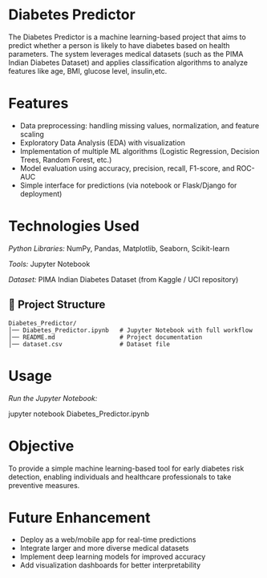 # Diabetes Predictor
The Diabetes Predictor is a machine learning-based project that aims to predict whether a person is likely to have diabetes based on health parameters. The system leverages medical datasets (such as the PIMA Indian Diabetes Dataset) and applies classification algorithms to analyze features like age, BMI, glucose level, insulin,etc.

# Features
- Data preprocessing: handling missing values, normalization, and feature scaling
- Exploratory Data Analysis (EDA) with visualization
- Implementation of multiple ML algorithms (Logistic Regression, Decision Trees, Random Forest, etc.)
- Model evaluation using accuracy, precision, recall, F1-score, and ROC-AUC
- Simple interface for predictions (via notebook or Flask/Django for deployment)

# Technologies Used

_Python Libraries:_ NumPy, Pandas, Matplotlib, Seaborn, Scikit-learn

_Tools:_ Jupyter Notebook

_Dataset:_ PIMA Indian Diabetes Dataset (from Kaggle / UCI repository)

## 📂 Project Structure
```
Diabetes_Predictor/
│── Diabetes_Predictor.ipynb   # Jupyter Notebook with full workflow
│── README.md                  # Project documentation
│── dataset.csv                # Dataset file
```


# Usage
_Run the Jupyter Notebook:_

jupyter notebook Diabetes_Predictor.ipynb

# Objective
To provide a simple machine learning-based tool for early diabetes risk detection, enabling individuals and healthcare professionals to take preventive measures.

# Future Enhancement
- Deploy as a web/mobile app for real-time predictions
- Integrate larger and more diverse medical datasets
- Implement deep learning models for improved accuracy
- Add visualization dashboards for better interpretability
